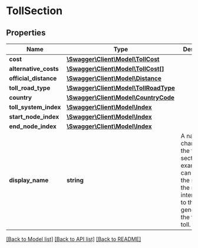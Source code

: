 # TollSection

## Properties
Name | Type | Description | Notes
------------ | ------------- | ------------- | -------------
**cost** | [**\Swagger\Client\Model\TollCost**](TollCost.md) |  | [optional] 
**alternative_costs** | [**\Swagger\Client\Model\TollCost[]**](TollCost.md) |  | [optional] 
**official_distance** | [**\Swagger\Client\Model\Distance**](Distance.md) |  | [optional] 
**toll_road_type** | [**\Swagger\Client\Model\TollRoadType**](TollRoadType.md) |  | [optional] 
**country** | [**\Swagger\Client\Model\CountryCode**](CountryCode.md) |  | [optional] 
**toll_system_index** | [**\Swagger\Client\Model\Index**](Index.md) |  | [optional] 
**start_node_index** | [**\Swagger\Client\Model\Index**](Index.md) |  | [optional] 
**end_node_index** | [**\Swagger\Client\Model\Index**](Index.md) |  | [optional] 
**display_name** | **string** | A name that characterizes the toll section. For example it can relate to the names of the road intersections, to the area in general or to the type of toll. | [optional] 

[[Back to Model list]](../../README.md#documentation-for-models) [[Back to API list]](../../README.md#documentation-for-api-endpoints) [[Back to README]](../../README.md)

